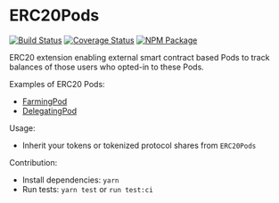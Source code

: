 # ERC20Pods

[![Build Status](https://github.com/1inch/token-pods/workflows/CI/badge.svg)](https://github.com/1inch/token-pods/actions)
[![Coverage Status](https://codecov.io/gh/1inch/token-pods/branch/master/graph/badge.svg?token=Z3D5O3XUYV)](https://codecov.io/gh/1inch/token-pods)
[![NPM Package](https://img.shields.io/npm/v/@1inch/token-pods.svg)](https://www.npmjs.org/package/@1inch/token-pods)

ERC20 extension enabling external smart contract based Pods to track balances of those users who opted-in to these Pods.

Examples of ERC20 Pods:
- [FarmingPod](https://github.com/1inch/farming)
- [DelegatingPod](https://github.com/1inch/delegating)

Usage:
- Inherit your tokens or tokenized protocol shares from `ERC20Pods`

Contribution:
- Install dependencies: `yarn` 
- Run tests: `yarn test` or `run test:ci`
